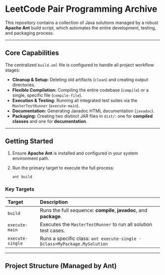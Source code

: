 # LeetCode Pair Programming Archive

This repository contains a collection of Java solutions managed by a robust **Apache Ant** build script, which automates the entire development, testing, and packaging process.

---

## Core Capabilities

The centralized `build.xml` file is configured to handle all project workflow stages:

* **Cleanup & Setup:** Deleting old artifacts (`clean`) and creating output directories.
* **Flexible Compilation:** Compiling the entire codebase (`compile`) or a single, specific file (`compile-file`).
* **Execution & Testing:** Running all integrated test suites via the `MasterTestRunner` (`execute-main`).
* **Documentation:** Generating Javadoc HTML documentation (`javadoc`).
* **Packaging:** Creating two distinct JAR files in `dist/`: one for **compiled classes** and one for **documentation**.

---

## Getting Started

1.  Ensure **Apache Ant** is installed and configured in your system environment path.
2.  Run the primary target to execute the full process:

    ```bash
    ant build
    ```

### Key Targets

| Target | Description |
| :--- | :--- |
| `build` | Runs the full sequence: **compile**, **javadoc**, and **package**. |
| `execute-main` | Executes the `MasterTestRunner` to run all solution test cases. |
| `execute-single` | Runs a specific class: `ant execute-single -Dclass=MyPackage.MySolution` |

---

## Project Structure (Managed by Ant)

